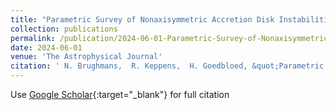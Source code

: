 ```yaml
---
title: "Parametric Survey of Nonaxisymmetric Accretion Disk Instabilities: Magnetorotational Instability to Super-Alfv&apos;enic Rotational Instability"
collection: publications
permalink: /publication/2024-06-01-Parametric-Survey-of-Nonaxisymmetric-Accretion-Disk-Instabilities-Magnetorotational-Instability-to-Super-Alfvenic-Rotational-Instability
date: 2024-06-01
venue: 'The Astrophysical Journal'
citation: ' N. Brughmans,  R. Keppens,  H. Goedbloed, &quot;Parametric Survey of Nonaxisymmetric Accretion Disk Instabilities: Magnetorotational Instability to Super-Alfv&amp;apos;enic Rotational Instability.&quot; The Astrophysical Journal, 2024.'
---
```

Use [Google Scholar](https://scholar.google.com/scholar?q=Parametric+Survey+of+Nonaxisymmetric+Accretion+Disk+Instabilities:+Magnetorotational+Instability+to+Super+Alfv&#x27;enic+Rotational+Instability){:target="_blank"} for full citation